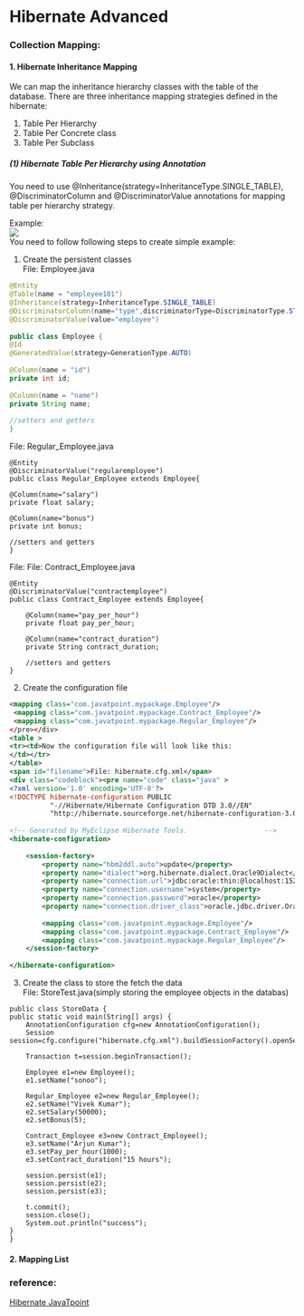 # Hibernate Advanced 

### Collection Mapping:

#### 1. Hibernate Inheritance Mapping

We can map the inheritance hierarchy classes with the table of the database. There are three inheritance mapping strategies defined in the hibernate:  
1. Table Per Hierarchy  
2. Table Per Concrete class  
3. Table Per Subclass  

##### (1) Hibernate Table Per Hierarchy using Annotation  
You need to use @Inheritance(strategy=InheritanceType.SINGLE_TABLE), @DiscriminatorColumn and @DiscriminatorValue annotations for mapping table per hierarchy strategy.  

Example:  
![](https://www.javatpoint.com/images/hibernate/inheritance1.jpg)  
You need to follow following steps to create simple example:  
1. Create the persistent classes  
File: Employee.java  
```Java
@Entity  
@Table(name = "employee101")  
@Inheritance(strategy=InheritanceType.SINGLE_TABLE)  
@DiscriminatorColumn(name="type",discriminatorType=DiscriminatorType.STRING)  
@DiscriminatorValue(value="employee")  
  
public class Employee {  
@Id  
@GeneratedValue(strategy=GenerationType.AUTO)  
      
@Column(name = "id")  
private int id;  
  
@Column(name = "name")  
private String name;  
  
//setters and getters  
}  

```
File: Regular_Employee.java  
```
@Entity  
@DiscriminatorValue("regularemployee")  
public class Regular_Employee extends Employee{  
      
@Column(name="salary")    
private float salary;  
  
@Column(name="bonus")     
private int bonus;  
  
//setters and getters  
}  

```  
File: File: Contract_Employee.java  
``` 
@Entity  
@DiscriminatorValue("contractemployee")  
public class Contract_Employee extends Employee{  
      
    @Column(name="pay_per_hour")  
    private float pay_per_hour;  
      
    @Column(name="contract_duration")  
    private String contract_duration;  
  
    //setters and getters  
}  

```  

2. Create the configuration file    
```XML
<mapping class="com.javatpoint.mypackage.Employee"/>  
 <mapping class="com.javatpoint.mypackage.Contract_Employee"/>  
 <mapping class="com.javatpoint.mypackage.Regular_Employee"/>  
</pre></div>  
<table >  
<tr><td>Now the configuration file will look like this:  
</td></tr>  
</table>  
<span id="filename">File: hibernate.cfg.xml</span>  
<div class="codeblock"><pre name="code" class="java" >  
<?xml version='1.0' encoding='UTF-8'?>  
<!DOCTYPE hibernate-configuration PUBLIC  
          "-//Hibernate/Hibernate Configuration DTD 3.0//EN"  
          "http://hibernate.sourceforge.net/hibernate-configuration-3.0.dtd">  
  
<!-- Generated by MyEclipse Hibernate Tools.                   -->  
<hibernate-configuration>  
  
    <session-factory>  
        <property name="hbm2ddl.auto">update</property>  
        <property name="dialect">org.hibernate.dialect.Oracle9Dialect</property>  
        <property name="connection.url">jdbc:oracle:thin:@localhost:1521:xe</property>  
        <property name="connection.username">system</property>  
        <property name="connection.password">oracle</property>  
        <property name="connection.driver_class">oracle.jdbc.driver.OracleDriver</property>  
   
        <mapping class="com.javatpoint.mypackage.Employee"/>  
        <mapping class="com.javatpoint.mypackage.Contract_Employee"/>  
        <mapping class="com.javatpoint.mypackage.Regular_Employee"/>  
    </session-factory>  
  
</hibernate-configuration>  

```


3. Create the class to store the fetch the data    
File: StoreTest.java(simply storing the employee objects in the databas)  
```
public class StoreData {  
public static void main(String[] args) {  
    AnnotationConfiguration cfg=new AnnotationConfiguration();  
    Session session=cfg.configure("hibernate.cfg.xml").buildSessionFactory().openSession();  
      
    Transaction t=session.beginTransaction();  
      
    Employee e1=new Employee();  
    e1.setName("sonoo");  
      
    Regular_Employee e2=new Regular_Employee();  
    e2.setName("Vivek Kumar");  
    e2.setSalary(50000);  
    e2.setBonus(5);  
      
    Contract_Employee e3=new Contract_Employee();  
    e3.setName("Arjun Kumar");  
    e3.setPay_per_hour(1000);  
    e3.setContract_duration("15 hours");  
      
    session.persist(e1);  
    session.persist(e2);  
    session.persist(e3);  
      
    t.commit();  
    session.close();  
    System.out.println("success");  
}  
}  

```






#### 2. Mapping List






### reference:  
[Hibernate JavaTpoint](https://www.javatpoint.com/hibernate-inheritance-mapping-tutorial)
